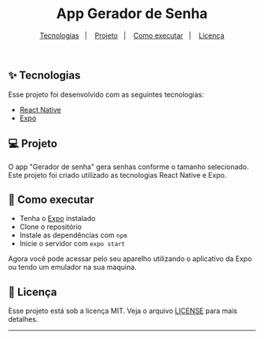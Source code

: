<h1 align="center">
  App Gerador de Senha
</h1>

<p align="center">
  <a href="#-tecnologias">Tecnologias</a>&nbsp;&nbsp;&nbsp;|&nbsp;&nbsp;&nbsp;
  <a href="#-projeto">Projeto</a>&nbsp;&nbsp;&nbsp;|&nbsp;&nbsp;&nbsp;
  <a href="#-como-executar">Como executar</a>&nbsp;&nbsp;&nbsp;|&nbsp;&nbsp;&nbsp;
  <a href="#-licença">Licença</a>
</p>

<br>

## ✨ Tecnologias

Esse projeto foi desenvolvido com as seguintes tecnologias:

- [React Native](https://reactnative.dev/)
- [Expo](https://expo.io/)

## 💻 Projeto

O app "Gerador de senha" gera senhas conforme o tamanho selecionado. Este projeto foi criado utilizado as tecnologias React Native e Expo.

## 🚀 Como executar

- Tenha o [Expo](https://expo.io/) instalado
- Clone o repositório
- Instale as dependências com `npm`
- Inicie o servidor com `expo start`

Agora você pode acessar pelo seu aparelho utilizando o aplicativo da Expo ou tendo um emulador na sua maquina.

## 📄 Licença

Esse projeto está sob a licença MIT. Veja o arquivo [LICENSE](LICENSE.md) para mais detalhes.

---
